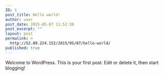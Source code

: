 ```yaml
---
ID: 1
post_title: Hello world!
author: user
post_date: 2015-05-07 11:52:38
post_excerpt: ""
layout: post
permalink: >
  http://52.89.224.152/2015/05/07/hello-world/
published: true
---
```

Welcome to WordPress. This is your first post. Edit or delete it, then start blogging!